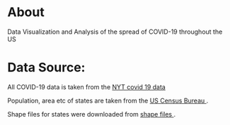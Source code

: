 # About 
Data Visualization and Analysis of the spread of COVID-19 throughout the US

# Data Source:
All COVID-19 data is taken from the <a href="https://github.com/nytimes/covid-19-data"> NYT covid 19 data </a>

Population, area etc of states are taken from the <a href= "https://data.census.gov/cedsci/"> US Census Bureau </a>.

Shape files for states were downloaded from  <a href= "https://www.census.gov/geographies/mapping-files/time-series/geo/carto-boundary-file.html"> shape files </a>.


 